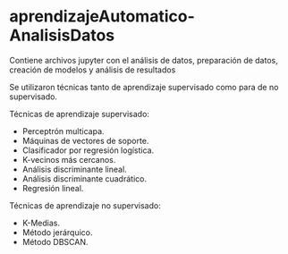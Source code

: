 # aprendizajeAutomatico-AnalisisDatos
Contiene archivos jupyter con el análisis de datos, preparación de datos, creación de modelos y análisis de resultados


Se utilizaron técnicas tanto de aprendizaje supervisado como para de no supervisado.

Técnicas de aprendizaje supervisado:
  * Perceptrón multicapa.
  * Máquinas de vectores de soporte.
  * Clasificador por regresión logística.
  * K-vecinos más cercanos.
  * Análisis discriminante lineal.
  * Análisis discriminante cuadrático.
  * Regresión lineal.
  

Técnicas de aprendizaje no supervisado:
  * K-Medias.
  * Método jerárquico.
  * Método DBSCAN.
  
